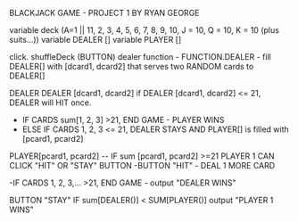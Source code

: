 BLACKJACK GAME - PROJECT 1 BY RYAN GEORGE

 variable deck (A=1 || 11, 2, 3, 4, 5, 6, 7, 8, 9, 10, J = 10, Q = 10, K = 10 (plus suits...))
 variable DEALER []
 variable PLAYER []

 click. shuffleDeck (BUTTON) 
 dealer function - FUNCTION.DEALER - fill DEALER[] with [dcard1, dcard2] that serves two RANDOM cards to DEALER[]

 DEALER
 DEALER [dcard1, dcard2]
 if DEALER [dcard1, dcard2] <= 21, DEALER will HIT once. 
 - IF CARDS sum[1, 2, 3] >21, END GAME - PLAYER WINS
 - ELSE IF CARDS 1, 2, 3 <= 21, DEALER STAYS AND PLAYER[] is filled with [pcard1, pcard2]

 PLAYER[pcard1, pcard2] -- IF sum [pcard1, pcard2] >=21
 PLAYER 1 CAN CLICK "HIT" OR "STAY" BUTTON
 -BUTTON "HIT" - DEAL 1 MORE CARD
 
 -IF CARDS 1, 2, 3,... >21, END GAME - output "DEALER WINS"

BUTTON "STAY"
IF sum[DEALER()] < SUM[PLAYER()]
    output "PLAYER 1 WINS"
